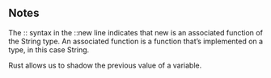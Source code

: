 ## Notes

The :: syntax in the ::new line indicates that new is an associated function of the String type. An associated function is a function that’s implemented on a type, in this case String.

Rust allows us to shadow the previous value of a variable.
